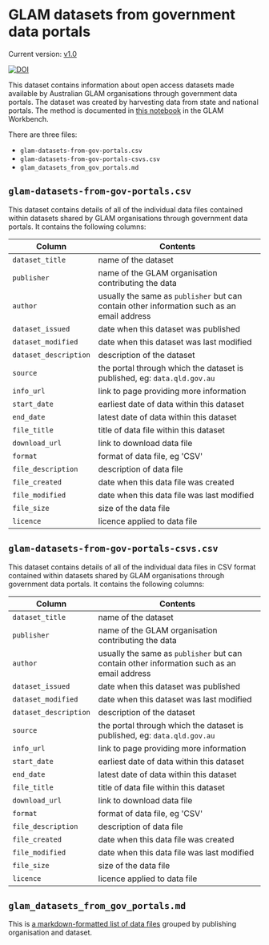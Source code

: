 # GLAM datasets from government data portals

Current version: [v1.0](https://github.com/GLAM-Workbench/gov-portals-data/releases/tag/v1.0)

[![DOI](https://zenodo.org/badge/DOI/10.5281/zenodo.13958899.svg)](https://doi.org/10.5281/zenodo.13958899)

This dataset contains information about open access datasets made available by Australian GLAM organisations through government data portals. The dataset was created by harvesting data from state and national portals. The method is documented in [this notebook](https://glam-workbench.net/glam-data-portals/#harvesting-glam-data-from-government-portals) in the GLAM Workbench.

There are three files:

- `glam-datasets-from-gov-portals.csv`
- `glam-datasets-from-gov-portals-csvs.csv`
- `glam_datasets_from_gov_portals.md`

## `glam-datasets-from-gov-portals.csv`

This dataset contains details of all of the individual data files contained within datasets shared by GLAM organisations through government data portals.  It contains the following columns:

| Column | Contents |
|--------|----------|
`dataset_title` | name of the dataset
`publisher` | name of the GLAM organisation contributing the data
`author` | usually the same as `publisher` but can contain other information such as an email address
`dataset_issued` | date when this dataset was published
`dataset_modified` | date when this dataset was last modified
`dataset_description` | description of the dataset
`source` | the portal through which the dataset is published, eg: `data.qld.gov.au`
`info_url` | link to page providing more information
`start_date` | earliest date of data within this dataset
`end_date` | latest date of data within this dataset
`file_title` | title of data file within this dataset
`download_url` | link to download data file
`format` | format of data file, eg 'CSV'
`file_description` | description of data file
`file_created` | date when this data file was created
`file_modified` | date when this data file was last modified
`file_size` | size of the data file
`licence` | licence applied to data file

## `glam-datasets-from-gov-portals-csvs.csv`

This dataset contains details of all of the individual data files in CSV format contained within datasets shared by GLAM organisations through government data portals.  It contains the following columns:

| Column | Contents |
|--------|----------|
`dataset_title` | name of the dataset
`publisher` | name of the GLAM organisation contributing the data
`author` | usually the same as `publisher` but can contain other information such as an email address
`dataset_issued` | date when this dataset was published
`dataset_modified` | date when this dataset was last modified
`dataset_description` | description of the dataset
`source` | the portal through which the dataset is published, eg: `data.qld.gov.au`
`info_url` | link to page providing more information
`start_date` | earliest date of data within this dataset
`end_date` | latest date of data within this dataset
`file_title` | title of data file within this dataset
`download_url` | link to download data file
`format` | format of data file, eg 'CSV'
`file_description` | description of data file
`file_created` | date when this data file was created
`file_modified` | date when this data file was last modified
`file_size` | size of the data file
`licence` | licence applied to data file


## `glam_datasets_from_gov_portals.md`

This is [a markdown-formatted list of data files](https://github.com/GLAM-Workbench/gov-portals-data/blob/main/glam_datasets_from_gov_portals.md) grouped by publishing organisation and dataset.

